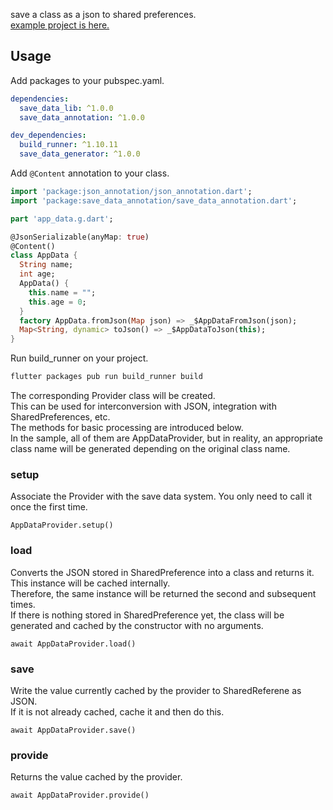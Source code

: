 save a class as a json to shared preferences.  
[example project is here.](https://github.com/desktopgame/save_data/tree/main/example)

## Usage

Add packages to your pubspec.yaml.
````.yaml
dependencies:
  save_data_lib: ^1.0.0
  save_data_annotation: ^1.0.0

dev_dependencies:
  build_runner: ^1.10.11
  save_data_generator: ^1.0.0
````

Add `@Content` annotation to your class.
````.dart
import 'package:json_annotation/json_annotation.dart';
import 'package:save_data_annotation/save_data_annotation.dart';

part 'app_data.g.dart';

@JsonSerializable(anyMap: true)
@Content()
class AppData {
  String name;
  int age;
  AppData() {
    this.name = "";
    this.age = 0;
  }
  factory AppData.fromJson(Map json) => _$AppDataFromJson(json);
  Map<String, dynamic> toJson() => _$AppDataToJson(this);
}
````

Run build_runner on your project.
````.sh
flutter packages pub run build_runner build
````

The corresponding Provider class will be created.  
This can be used for interconversion with JSON, integration with SharedPreferences, etc.  
The methods for basic processing are introduced below.  
In the sample, all of them are AppDataProvider, but in reality, an appropriate class name will be generated depending on the original class 
name.

### setup
Associate the Provider with the save data system.
You only need to call it once the first time.
````
AppDataProvider.setup()
````

### load
Converts the JSON stored in SharedPreference into a class and returns it.  
This instance will be cached internally.  
Therefore, the same instance will be returned the second and subsequent times.  
If there is nothing stored in SharedPreference yet, the class will be generated and cached by the constructor with no arguments.
````
await AppDataProvider.load()
````

### save
Write the value currently cached by the provider to SharedReferene as JSON.  
If it is not already cached, cache it and then do this.
````
await AppDataProvider.save()
````

### provide
Returns the value cached by the provider.
````
await AppDataProvider.provide()
````